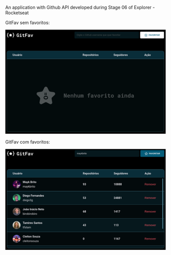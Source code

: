 An application with Github API developed during Stage 06 of Explorer - Rocketseat

GitFav sem favoritos:
<p>
  <img src="/assets/GitFav_empty.png" width="550" title="GitFav sem favoritos.">
</p>

GitFav com favoritos:
<p>
  <img src="/assets/GitFav_full.png" width="550" alt="GitFav com favoritos.">
</p>
